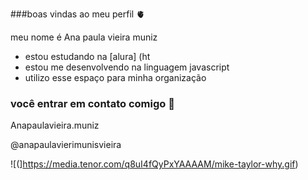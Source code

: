 ###boas vindas ao meu perfil 🫀

meu nome é Ana paula vieira muniz

- estou estudando na [alura] (ht
- estou me desenvolvendo na linguagem javascript
- utilizo esse espaço para minha organização

### você entrar em contato comigo 📧

Anapaulavieira.muniz

@anapaulavierimunisvieira

![(]https://media.tenor.com/q8uI4fQyPxYAAAAM/mike-taylor-why.gif)

